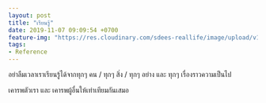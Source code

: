```yaml
---
layout: post
title: "เรียนรู้"
date: 2019-11-07 09:09:54 +0700
feature-img: "https://res.cloudinary.com/sdees-reallife/image/upload/v1555658919/sample_feature_img.png"
tags:
- Reference
---
```

อย่าลืมเวลาเราเรียนรู้ได้จากทุกๆ คน / ทุกๆ สิ่ง / ทุกๆ อย่าง และ ทุกๆ เรื่องราวความเป็นไป

<i class="fa fa-child" style="color:plum"></i>

เคารพตัวเรา และ เคารพผู้อื่นให้เท่าเทียมกันเสมอ
